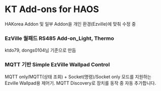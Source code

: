# KT Add-ons for HAOS
 
HAKorea Addon 및 일부 Addon을 개인 환경(Ezville)에 맞춰 수정 중


### EzVille 월패드 RS485 Add-on_Light, Thermo

ktdo79, dongs0104님 기준으로 만듬

### MQTT 기반 Simple EzVille Wallpad Control

MQTT only/MQTT(상태 조회) + Socket(명령)/Socket only 모드를 지원하는 Ezville Wallpad용 제어기.
MQTT Discovery로 장치를 동작 중 자동 추가합니다.

